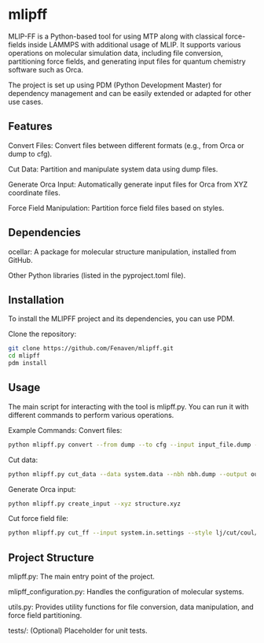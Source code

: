 # mlipff
MLIP-FF is a Python-based tool for using MTP along with classical force-fields inside LAMMPS with additional usage of MLIP. It supports various operations on molecular simulation data, including file conversion, partitioning force fields, and generating input files for quantum chemistry software such as Orca.

The project is set up using PDM (Python Development Master) for dependency management and can be easily extended or adapted for other use cases.

## Features

Convert Files: Convert files between different formats (e.g., from Orca or dump to cfg).

Cut Data: Partition and manipulate system data using dump files.

Generate Orca Input: Automatically generate input files for Orca from XYZ coordinate files.

Force Field Manipulation: Partition force field files based on styles.

## Dependencies

ocellar: A package for molecular structure manipulation, installed from GitHub.

Other Python libraries (listed in the pyproject.toml file).

## Installation

To install the MLIPFF project and its dependencies, you can use PDM.

Clone the repository:

```bash
git clone https://github.com/Fenaven/mlipff.git
cd mlipff
pdm install
```
## Usage
The main script for interacting with the tool is mlipff.py. You can run it with different commands to perform various operations.

Example Commands:
Convert files:

```bash
python mlipff.py convert --from dump --to cfg --input input_file.dump --output output_file.cfg
```
Cut data:

```bash
python mlipff.py cut_data --data system.data --nbh nbh.dump --output output.data
```

Generate Orca input:

```bash
python mlipff.py create_input --xyz structure.xyz
```
Cut force field file:

```bash
python mlipff.py cut_ff --input system.in.settings --style lj/cut/coul/cut
```

## Project Structure
mlipff.py: The main entry point of the project.

mlipff_configuration.py: Handles the configuration of molecular systems.

utils.py: Provides utility functions for file conversion, data manipulation, and force field partitioning.

tests/: (Optional) Placeholder for unit tests.